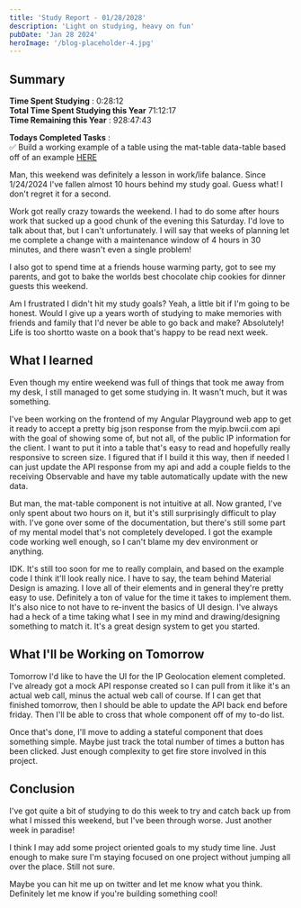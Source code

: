 ```yaml
---
title: 'Study Report - 01/28/2028'
description: 'Light on studying, heavy on fun'
pubDate: 'Jan 28 2024'
heroImage: '/blog-placeholder-4.jpg'
---
```


## Summary
**Time Spent Studying** : 0:28:12\
**Total Time Spent Studying this Year**  71:12:17 \
**Time Remaining this Year** : 928:47:43

**Todays Completed Tasks** : \
✅ Build a working example of a table using the mat-table data-table based off of an example [HERE](https://material.angular.io/components/table/overview)

Man, this weekend was definitely a lesson in work/life balance. Since 1/24/2024 I've fallen almost 10 hours behind my study goal. Guess what! I don't regret it for a second.

Work got really crazy towards the weekend. I had to do some after hours work that sucked up a good chunk of the evening this Saturday. I'd love to talk about that, but I can't unfortunately. I will say that weeks of planning let me complete a change with a maintenance window of 4 hours in 30 minutes, and there wasn't even a single problem!

I also got to spend time at a friends house warming party, got to see my parents, and got to bake the worlds best chocolate chip cookies for dinner guests this weekend.

Am I frustrated I didn't hit my study goals? Yeah, a little bit if I'm going to be honest. Would I give up a years worth of studying to make memories with friends and family that I'd never be able to go back and make? Absolutely! Life is too shortto waste on a book that's happy to be read next week.

## What I learned

Even though my entire weekend was full of things that took me away from my desk, I still managed to get some studying in. It wasn't much, but it was something. 

I've been working on the frontend of my Angular Playground web app to get it ready to accept a pretty big json response from the myip.bwcii.com api with the goal of showing some of, but not all, of the public IP information for the client. I want to put it into a table that's easy to read and hopefully really responsive to screen size. I figured that if I build it this way, then if needed I can just update the API response from my api and add a couple fields to the receiving Observable and have my table automatically update with the new data.

But man, the mat-table component is not intuitive at all. Now granted, I've only spent about two hours on it, but it's still surprisingly difficult to play with. I've gone over some of the documentation, but there's still some part of my mental model that's not completely developed. I got the example code working well enough, so I can't blame my dev environment or anything.

IDK. It's still too soon for me to really complain, and based on the example code I think it'll look really nice. I have to say, the team behind Material Design is amazing. I love all of their elements and in general they're pretty easy to use. Definitely a ton of value for the time it takes to implement them. It's also nice to not have to re-invent the basics of UI design. I've always had a heck of a time taking what I see in my mind and drawing/designing something to match it. It's a great design system to get you started.

## What I'll be Working on Tomorrow

Tomorrow I'd like to have the UI for the IP Geolocation element completed. I've already got a mock API response created so I can pull from it like it's an actual web call, minus the actual web call of course. If I can get that finished tomorrow, then I should be able to update the API back end before friday. Then I'll be able to cross that whole component off of my to-do list.

Once that's done, I'll move to adding a stateful component that does something simple. Maybe just track the total number of times a button has been clicked. Just enough complexity to get fire store involved in this project.

## Conclusion

I've got quite a bit of studying to do this week to try and catch back up from what I missed this weekend, but I've been through worse. Just another week in paradise!

I think I may add some project oriented goals to my study time line. Just enough to make sure I'm staying focused on one project without jumping all over the place. Still not sure.

Maybe you can hit me up on twitter and let me know what you think. Definitely let me know if you're building something cool!